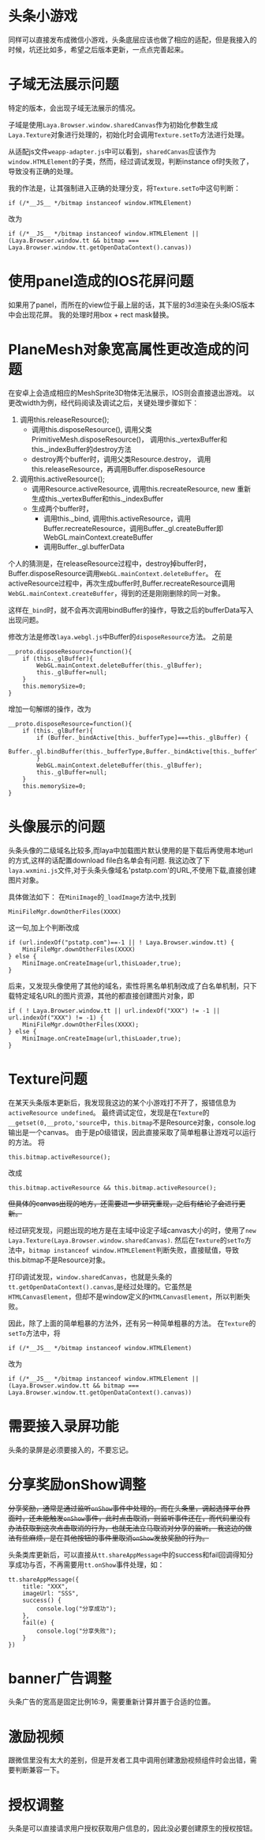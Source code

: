 # 头条小游戏
同样可以直接发布成微信小游戏，头条底层应该也做了相应的适配，但是我接入的时候，坑还比如多，希望之后版本更新，一点点完善起来。

# 子域无法展示问题
特定的版本，会出现子域无法展示的情况。

子域是使用`Laya.Browser.window.sharedCanvas`作为初始化参数生成`Laya.Texture`对象进行处理的，初始化时会调用`Texture.setTo`方法进行处理。

从适配js文件`weapp-adapter.js`中可以看到，`sharedCanvas`应该作为`window.HTMLElement`的子类，然而，经过调试发现，判断instance of时失败了，导致没有正确的处理。

我的作法是，让其强制进入正确的处理分支，将`Texture.setTo`中这句判断：
```
if (/*__JS__ */bitmap instanceof window.HTMLElement)
```

改为
```
if (/*__JS__ */bitmap instanceof window.HTMLElement || (Laya.Browser.window.tt && bitmap === Laya.Browser.window.tt.getOpenDataContext().canvas))
```

# 使用panel造成的IOS花屏问题
如果用了panel，而所在的view位于最上层的话，其下层的3d渲染在头条IOS版本中会出现花屏。
我的处理时用box + rect mask替换。

# PlaneMesh对象宽高属性更改造成的问题
在安卓上会造成相应的MeshSprite3D物体无法展示，IOS则会直接退出游戏。
以更改width为例，经代码阅读及调试之后，关键处理步骤如下：
1.  调用this.releaseResource();
    * 调用this.disposeResource(), 调用父类PrimitiveMesh.disposeResource()， 调用this._vertexBuffer和this._indexBuffer的destroy方法
    * destroy两个buffer时，调用父类Resource.destroy， 调用this.releaseResource，再调用Buffer.disposeResource
2.	调用this.activeResource();
    * 调用Resource.activeResource, 调用this.recreateResource, new 重新生成this._vertexBuffer和this._indexBuffer
    * 生成两个buffer时，
        * 调用this._bind, 调用this.activeResource，调用Buffer.recreateResource，调用Buffer._gl.createBuffer即WebGL.mainContext.createBuffer
        * 调用Buffer._gl.bufferData

个人的猜测是，在releaseResource过程中，destroy掉buffer时，Buffer.disposeResource调用`WebGL.mainContext.deleteBuffer`。
在activeResource过程中，再次生成buffer时,Buffer.recreateResource调用`WebGL.mainContext.createBuffer`，得到的还是刚刚删除的同一对象。

这样在`_bind`时，就不会再次调用bindBuffer的操作，导致之后的bufferData写入出现问题。

修改方法是修改`laya.webgl.js`中Buffer的`disposeResource`方法。
之前是
```
__proto.disposeResource=function(){
    if (this._glBuffer){
        WebGL.mainContext.deleteBuffer(this._glBuffer);
        this._glBuffer=null;
    }
    this.memorySize=0;
}
```
增加一句解绑的操作，改为
```
__proto.disposeResource=function(){
    if (this._glBuffer){
        if (Buffer._bindActive[this._bufferType]===this._glBuffer) {
            Buffer._gl.bindBuffer(this._bufferType,Buffer._bindActive[this._bufferType]=null);
        }
        WebGL.mainContext.deleteBuffer(this._glBuffer);
        this._glBuffer=null;
    }
    this.memorySize=0;
}
```

# 头像展示的问题
头条头像的二级域名比较多,而laya中加载图片默认使用的是下载后再使用本地url的方式,这样的话配置download file白名单会有问题.
我这边改了下`laya.wxmini.js`文件,对于头条头像域名'pstatp.com'的URL,不使用下载,直接创建图片对象。

具体做法如下：
在`MiniImage`的`_loadImage`方法中,找到
```
MiniFileMgr.downOtherFiles(XXXX)
```
这一句,加上个判断改成
```
if (url.indexOf("pstatp.com")==-1 || ! Laya.Browser.window.tt) {
    MiniFileMgr.downOtherFiles(XXXX)
} else {
    MiniImage.onCreateImage(url,thisLoader,true);
}
```

后来，又发现头像使用了其他的域名，索性将黑名单机制改成了白名单机制，只下载特定域名URL的图片资源，其他的都直接创建图片对象，即
```
if ( ! Laya.Browser.window.tt || url.indexOf("XXX") != -1 || url.indexOf("XXX") != -1) {
    MiniFileMgr.downOtherFiles(XXXX);
} else {
    MiniImage.onCreateImage(url,thisLoader,true);
}
```

# Texture问题
在某天头条版本更新后，我发现我这边的某个小游戏打不开了，报错信息为`activeResource undefined`。
最终调试定位，发现是在`Texture`的`__getset(0,__proto,'source`中，`this.bitmap`不是Resource对象，console.log输出是一个canvas。
由于是p0级错误，因此直接采取了简单粗暴让游戏可以运行的方法。
将
```
this.bitmap.activeResource();
```
改成
```
this.bitmap.activeResource && this.bitmap.activeResource();
```
~~但具体的canvas出现的地方，还需要进一步研究重现，之后有结论了会进行更新。~~

经过研究发现，问题出现的地方是在主域中设定子域canvas大小的时，使用了`new Laya.Texture(Laya.Browser.window.sharedCanvas)`.
然后在`Texture`的`setTo`方法中，`bitmap instanceof window.HTMLElement`判断失败，直接赋值，导致this.bitmap不是Resource对象。

打印调试发现，`window.sharedCanvas`，也就是头条的`tt.getOpenDataContext().canvas`,是经过处理的。它虽然是`HTMLCanvasElement`，但却不是window定义的`HTMLCanvasElement`，所以判断失败。

因此，除了上面的简单粗暴的方法外，还有另一种简单粗暴的方法。
在`Texture`的`setTo`方法中，将
```
if (/*__JS__ */bitmap instanceof window.HTMLElement)
```
改为
```
if (/*__JS__ */bitmap instanceof window.HTMLElement || (Laya.Browser.window.tt && bitmap === Laya.Browser.window.tt.getOpenDataContext().canvas))
```

# 需要接入录屏功能
头条的录屏是必须要接入的，不要忘记。

# 分享奖励onShow调整
~~分享奖励，通常是通过监听`onShow`事件中处理的。而在头条里，调起选择平台界面时，还未能触发`onShow`事件，此时点击取消，则监听事件还在，而代码里没有办法获取到这次点击取消的行为，也就无法立马取消对分享的监听。
我这边的做法有些麻烦，是在其他按钮的事件里取消`onShow`发放奖励的行为。~~

头条类库更新后，可以直接从`tt.shareAppMessage`中的success和fail回调得知分享成功与否，不再需要用`tt.onShow`事件处理，如：
```
tt.shareAppMessage({
    title: "XXX",
    imageUrl: "SSS",
    success() {
        console.log("分享成功");
    },
    fail(e) {
        console.log("分享失败");
    }
})
```

# banner广告调整
头条广告的宽高是固定比例16:9，需要重新计算并置于合适的位置。

# 激励视频
跟微信里没有太大的差别，但是开发者工具中调用创建激励视频组件时会出错，需要判断兼容一下。

# 授权调整
头条是可以直接请求用户授权获取用户信息的，因此没必要创建原生的授权按钮。